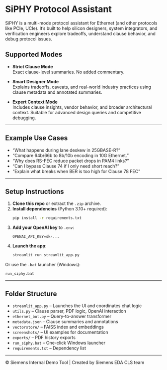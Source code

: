# SiPHY Protocol Assistant

SiPHY is a multi-mode protocol assistant for Ethernet (and other protocols like PCIe, UCIe). It’s built to help silicon designers, system integrators, and verification engineers explore tradeoffs, understand clause behavior, and debug protocol issues.

## Supported Modes

- **Strict Clause Mode**  
  Exact clause-level summaries. No added commentary.

- **Smart Designer Mode**  
  Explains tradeoffs, caveats, and real-world industry practices using clause metadata and annotated summaries.

- **Expert Context Mode**  
  Includes clause insights, vendor behavior, and broader architectural context. Suitable for advanced design queries and competitive debugging.

---

## Example Use Cases

- “What happens during lane deskew in 25GBASE-R?”
- “Compare 64b/66b to 8b/10b encoding in 10G Ethernet.”
- “Why does RS-FEC reduce packet drops in PAM4 links?”
- “Can I bypass Clause 74 if I only need short reach?”
- “Explain what breaks when BER is too high for Clause 78 FEC”

---

## Setup Instructions

1. **Clone this repo** or extract the `.zip` archive.
2. **Install dependencies** (Python 3.10+ required):
   ```bash
   pip install -r requirements.txt
   ```
3. **Add your OpenAI key** to `.env`:
   ```
   OPENAI_API_KEY=sk-...
   ```
4. **Launch the app**:
   ```bash
   streamlit run streamlit_app.py
   ```

Or use the `.bat` launcher (Windows):
```
run_siphy.bat
```

---

## Folder Structure

- `streamlit_app.py` – Launches the UI and coordinates chat logic
- `utils.py` – Clause parser, PDF logic, OpenAI interaction
- `ethernet_bot.py` – Query-to-answer transformer
- `metadata.json` – Clause summaries and annotations
- `vectorstore/` – FAISS index and embeddings
- `screenshots/` – UI examples for documentation
- `exports/` – PDF history exports
- `run_siphy.bat` – One-click Windows launcher
- `requirements.txt` – Dependency list

---

© Siemens Internal Demo Tool | Created by Siemens EDA CLS team

